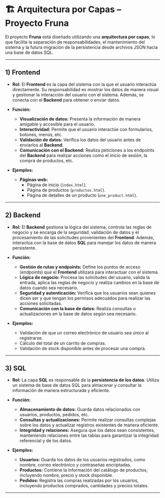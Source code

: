 # 🏗️ Arquitectura por Capas – Proyecto **Fruna**

El proyecto **Fruna** está diseñado utilizando una **arquitectura por capas**, lo que facilita la separación de responsabilidades, el mantenimiento del sistema y la futura migración de la persistencia desde archivos JSON hacia una base de datos SQL.

---

## 1) **Frontend**
- **Rol:** El **Frontend** es la capa del sistema con la que el usuario interactúa directamente. Su responsabilidad es mostrar los datos de manera visual y gestionar la interacción del usuario con el sistema. Además, se conecta con el **Backend** para obtener o enviar datos.
- **Función:**  
  - **Visualización de datos:** Presenta la información de manera amigable y accesible para el usuario.  
  - **Interactividad:** Permite que el usuario interactúe con formularios, botones, menús, etc.  
  - **Validación de datos:** Verifica los datos del usuario antes de enviarlos al **Backend**.  
  - **Comunicación con el Backend:** Realiza peticiones a los endpoints del **Backend** para realizar acciones como el inicio de sesión, la compra de productos, etc.
  
- **Ejemplos:**  
  - **Páginas web:**  
    - Página de inicio (`index.html`).  
    - Página de productos (`productos.html`).  
    - Página de detalles de un producto (`one_product.html`).

---

## 2) **Backend**
- **Rol:** El **Backend** gestiona la lógica del sistema, controla las reglas de negocio y se encarga de la seguridad, validación de datos y el procesamiento de las solicitudes provenientes del **Frontend**. Además, interactúa con la base de datos **SQL** para manejar los datos de manera persistente.
- **Función:**  
  - **Gestión de rutas y endpoints:** Define los puntos de acceso (endpoints) que el **Frontend** utilizará para interactuar con el sistema.  
  - **Lógica de negocio:** Procesa las solicitudes del usuario, valida la entrada, aplica las reglas de negocio y realiza cambios en la base de datos cuando sea necesario.  
  - **Seguridad y autenticación:** Verifica que los usuarios sean quienes dicen ser y que tengan los permisos adecuados para realizar las acciones solicitadas.  
  - **Comunicación con la base de datos:** Realiza consultas o actualizaciones en la base de datos según sea necesario.

- **Ejemplos:**  
  - Validación de que un correo electrónico de usuario sea único al registrarse.  
  - Cálculo del total de un carrito de compras.  
  - Validación de stock disponible antes de procesar una compra.

---

## 3) **SQL**
- **Rol:** La capa **SQL** es responsable de la **persistencia de los datos**. Utiliza un sistema de base de datos SQL para almacenar y consultar la información de manera estructurada y eficiente.  
- **Función:**  
  - **Almacenamiento de datos:** Guarda datos relacionados con usuarios, productos, pedidos, etc.  
  - **Consultas y actualizaciones:** Permite realizar consultas complejas sobre los datos y actualizar registros existentes de manera eficiente.  
  - **Integridad y relaciones:** Asegura que los datos sean consistentes, manteniendo relaciones entre las tablas para garantizar la integridad referencial y de los datos.

- **Ejemplos:**  
  - **Usuarios:** Guarda los datos de los usuarios registrados, como nombre, correo electrónico y contraseñas encriptadas.  
  - **Productos:** Contiene la información del catálogo de productos, incluyendo nombre, precio y stock disponible.  
  - **Pedidos:** Registra las compras realizadas por los usuarios, incluyendo productos comprados, cantidades y precios totales.

---